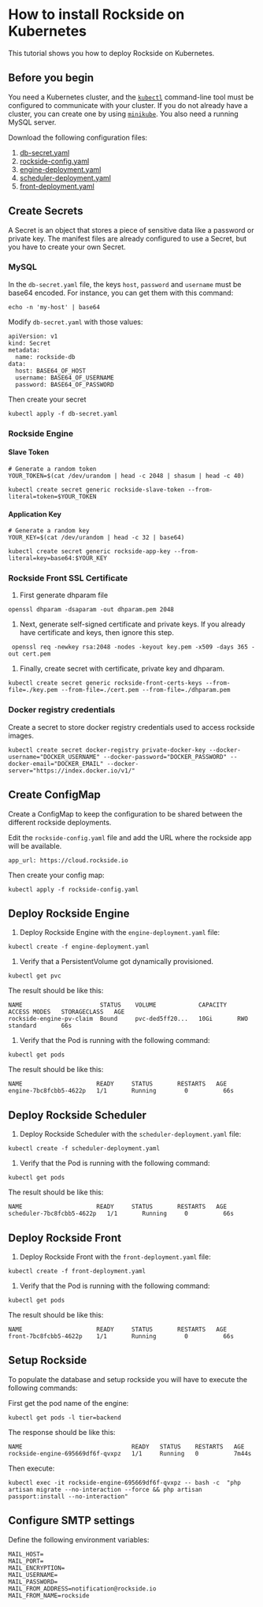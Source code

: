# How to install Rockside on Kubernetes

This tutorial shows you how to deploy Rockside on Kubernetes.

## Before you begin

You need a Kubernetes cluster, and the [`kubectl`](https://kubernetes.io/docs/tasks/tools/install-kubectl/) command-line tool must be configured to communicate with your cluster.
If you do not already have a cluster, you can create one by using [`minikube`](https://kubernetes.io/docs/setup/learning-environment/minikube/).
You also need a running MySQL server.

Download the following configuration files:

1. [db-secret.yaml](db-secret.yaml)
1. [rockside-config.yaml](rockside-config.yaml)
1. [engine-deployment.yaml](engine-deployment.yaml)
1. [scheduler-deployment.yaml](scheduler-deployment.yaml)
1. [front-deployment.yaml](front-deployment.yaml)


## Create Secrets

A Secret is an object that stores a piece of sensitive data like a password or private key. The manifest files are already configured to use a Secret, but you have to create your own Secret.

### MySQL

In the `db-secret.yaml` file, the keys `host`, `password` and `username` must be base64 encoded. For instance, you can get them with this command:

```
echo -n 'my-host' | base64
```
Modify `db-secret.yaml` with those values:
```
apiVersion: v1
kind: Secret
metadata:
  name: rockside-db
data:
  host: BASE64_OF_HOST
  username: BASE64_OF_USERNAME
  password: BASE64_OF_PASSWORD
```

Then create your secret

```
kubectl apply -f db-secret.yaml
```

### Rockside Engine

#### Slave Token

```
# Generate a random token
YOUR_TOKEN=$(cat /dev/urandom | head -c 2048 | shasum | head -c 40)

kubectl create secret generic rockside-slave-token --from-literal=token=$YOUR_TOKEN
```

#### Application Key

```
# Generate a random key
YOUR_KEY=$(cat /dev/urandom | head -c 32 | base64)

kubectl create secret generic rockside-app-key --from-literal=key=base64:$YOUR_KEY
```

### Rockside Front SSL Certificate

1. First generate dhparam file

  ```
  openssl dhparam -dsaparam -out dhparam.pem 2048
  ```

1. Next, generate self-signed certificate and private keys. If you already have certificate and keys, then ignore this step.

  ```
   openssl req -newkey rsa:2048 -nodes -keyout key.pem -x509 -days 365 -out cert.pem
  ```

1. Finally, create secret with certificate, private key and dhparam.

  ```
  kubectl create secret generic rockside-front-certs-keys --from-file=./key.pem --from-file=./cert.pem --from-file=./dhparam.pem
  ```

### Docker registry credentials

Create a secret to store docker registry credentials used to access rockside images.

```
kubectl create secret docker-registry private-docker-key --docker-username="DOCKER_USERNAME" --docker-password="DOCKER_PASSWORD" --docker-email="DOCKER_EMAIL" --docker-server="https://index.docker.io/v1/"
```

## Create ConfigMap

Create a ConfigMap to keep the configuration to be shared between the different rockside deployments.

Edit the `rockside-config.yaml` file and add the URL where the rockside app will be available.

```
app_url: https://cloud.rockside.io
```
Then create your config map:

```
kubectl apply -f rockside-config.yaml
```

## Deploy Rockside Engine

1. Deploy Rockside Engine with the `engine-deployment.yaml` file:

  ```
  kubectl create -f engine-deployment.yaml
  ```

1. Verify that a PersistentVolume got dynamically provisioned.

  ```
  kubectl get pvc
  ```

  The result should be like this:

  ```
  NAME                      STATUS    VOLUME            CAPACITY   ACCESS MODES   STORAGECLASS   AGE
  rockside-engine-pv-claim  Bound     pvc-ded5ff20...   10Gi       RWO            standard       66s
  ```

1. Verify that the Pod is running with the following command:

  ```
  kubectl get pods
  ```

  The result should be like this:

  ```
  NAME                     READY     STATUS       RESTARTS   AGE
  engine-7bc8fcbb5-4622p   1/1       Running		0          66s
  ```

## Deploy Rockside Scheduler

1. Deploy Rockside Scheduler with the `scheduler-deployment.yaml` file:

  ```
  kubectl create -f scheduler-deployment.yaml
  ```

1. Verify that the Pod is running with the following command:

  ```
  kubectl get pods
  ```

  The result should be like this:

  ```
  NAME                     READY     STATUS       RESTARTS   AGE
  scheduler-7bc8fcbb5-4622p   1/1       Running		0          66s
  ```

## Deploy Rockside Front

1. Deploy Rockside Front with the `front-deployment.yaml` file:

  ```
  kubectl create -f front-deployment.yaml
  ```

1. Verify that the Pod is running with the following command:

  ```
  kubectl get pods
  ```

  The result should be like this:

  ```
  NAME                     READY     STATUS       RESTARTS   AGE
  front-7bc8fcbb5-4622p    1/1       Running		0          66s
  ```

## Setup Rockside

To populate the database and setup rockside you will have to execute the following commands:

First get the pod name of the engine:

```
kubectl get pods -l tier=backend
```

The response should be like this:

```
NAME                               READY   STATUS    RESTARTS   AGE
rockside-engine-695669df6f-qvxpz   1/1     Running   0          7m44s
```

Then execute:

```
kubectl exec -it rockside-engine-695669df6f-qvxpz -- bash -c  "php artisan migrate --no-interaction --force && php artisan passport:install --no-interaction"
```

## Configure SMTP settings

Define the following environment variables:

```
MAIL_HOST=
MAIL_PORT=
MAIL_ENCRYPTION=
MAIL_USERNAME=
MAIL_PASSWORD=
MAIL_FROM_ADDRESS=notification@rockside.io
MAIL_FROM_NAME=rockside
```

